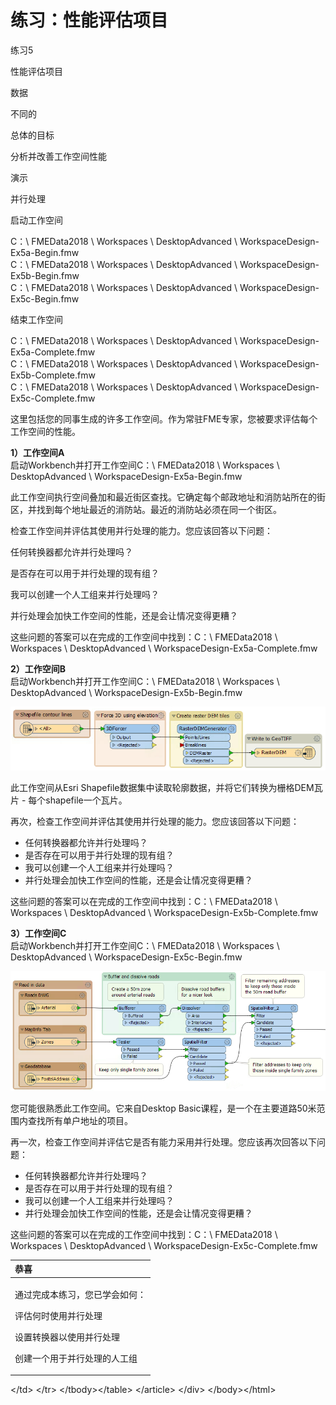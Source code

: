 # 练习：性能评估项目

 练习5

 性能评估项目

数据

不同的

总体的目标

分析并改善工作空间性能

演示

并行处理

启动工作空间

C：\ FMEData2018 \ Workspaces \ DesktopAdvanced \ WorkspaceDesign-Ex5a-Begin.fmw  
C：\ FMEData2018 \ Workspaces \ DesktopAdvanced \ WorkspaceDesign-Ex5b-Begin.fmw  
C：\ FMEData2018 \ Workspaces \ DesktopAdvanced \ WorkspaceDesign-Ex5c-Begin.fmw

结束工作空间

C：\ FMEData2018 \ Workspaces \ DesktopAdvanced \ WorkspaceDesign-Ex5a-Complete.fmw  
C：\ FMEData2018 \ Workspaces \ DesktopAdvanced \ WorkspaceDesign-Ex5b-Complete.fmw  
C：\ FMEData2018 \ Workspaces \ DesktopAdvanced \ WorkspaceDesign-Ex5c-Complete.fmw

这里包括您的同事生成的许多工作空间。作为常驻FME专家，您被要求评估每个工作空间的性能。

  
**1）工作空间A**  
 启动Workbench并打开工作空间C：\ FMEData2018 \ Workspaces \ DesktopAdvanced \ WorkspaceDesign-Ex5a-Begin.fmw

此工作空间执行空间叠加和最近街区查找。它确定每个邮政地址和消防站所在的街区，并找到每个地址最近的消防站。最近的消防站必须在同一个街区。

检查工作空间并评估其使用并行处理的能力。您应该回答以下问题：

任何转换器都允许并行处理吗？

是否存在可以用于并行处理的现有组？

我可以创建一个人工组来并行处理吗？

并行处理会加快工作空间的性能，还是会让情况变得更糟？

这些问题的答案可以在完成的工作空间中找到：C：\ FMEData2018 \ Workspaces \ DesktopAdvanced \ WorkspaceDesign-Ex5a-Complete.fmw

  
**2）工作空间B**  
启动Workbench并打开工作空间C：\ FMEData2018 \ Workspaces \ DesktopAdvanced \ WorkspaceDesign-Ex5b-Begin.fmw

[![](../.gitbook/assets/img2.240.ex5.workspaceb.png)](https://github.com/safesoftware/FMETraining/blob/Desktop-Advanced-2018/DesktopAdvanced2WorkspaceDesign/Images/Img2.240.Ex5.WorkspaceB.png)

此工作空间从Esri Shapefile数据集中读取轮廓数据，并将它们转换为栅格DEM瓦片 - 每个shapefile一个瓦片。

再次，检查工作空间并评估其使用并行处理的能力。您应该回答以下问题：

* 任何转换器都允许并行处理吗？
* 是否存在可以用于并行处理的现有组？
* 我可以创建一个人工组来并行处理吗？
* 并行处理会加快工作空间的性能，还是会让情况变得更糟？

这些问题的答案可以在完成的工作空间中找到：C：\ FMEData2018 \ Workspaces \ DesktopAdvanced \ WorkspaceDesign-Ex5b-Complete.fmw

  
**3）工作空间C**  
启动Workbench并打开工作空间C：\ FMEData2018 \ Workspaces \ DesktopAdvanced \ WorkspaceDesign-Ex5c-Begin.fmw

[![](../.gitbook/assets/img2.241.ex5.workspacec.png)](https://github.com/safesoftware/FMETraining/blob/Desktop-Advanced-2018/DesktopAdvanced2WorkspaceDesign/Images/Img2.241.Ex5.WorkspaceC.png)

您可能很熟悉此工作空间。它来自Desktop Basic课程，是一个在主要道路50米范围内查找所有单户地址的项目。

再一次，检查工作空间并评估它是否有能力采用并行处理。您应该再次回答以下问题：

* 任何转换器都允许并行处理吗？
* 是否存在可以用于并行处理的现有组？
* 我可以创建一个人工组来并行处理吗？
* 并行处理会加快工作空间的性能，还是会让情况变得更糟？

这些问题的答案可以在完成的工作空间中找到：C：\ FMEData2018 \ Workspaces \ DesktopAdvanced \ WorkspaceDesign-Ex5c-Complete.fmw

<table>
  <thead>
    <tr>
      <th style="text-align:left">恭喜</th>
    </tr>
  </thead>
  <tbody>
    <tr>
      <td style="text-align:left">
        <p>通过完成本练习，您已学会如何：</p>
        <p>评估何时使用并行处理</p>
        <p>设置转换器以使用并行处理</p>
        <p>创建一个用于并行处理的人工组</p>
      </td>
    </tr>
  </tbody>
</table>&lt;/td&gt; &lt;/tr&gt; &lt;/tbody&gt;&lt;/table&gt; &lt;/article&gt; &lt;/div&gt; &lt;/body&gt;&lt;/html&gt;

